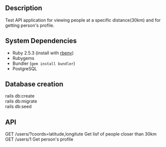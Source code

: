 Description
-----------

Test API application for viewing people at a specific distance(30km) and for getting person's profile.


System Dependencies
-------------------

- Ruby 2.5.3 (install with [rbenv](https://github.com/sstephenson/rbenv))
- Rubygems
- Bundler (`gem install bundler`)
- PostgreSQL


Database creation
-----------------

rails db:create  
rails db:migrate  
rails db:seed  


API
---

GET /users/?coords=latitude,longitute   Get lisf of people closer than 30km  
GET /users/1                            Get person's profile
